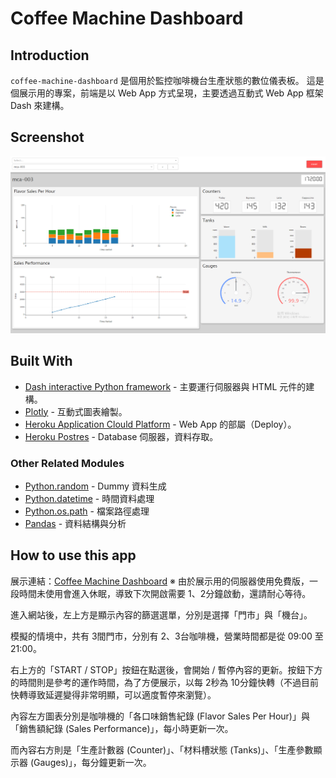# Coffee Machine Dashboard

## Introduction
`coffee-machine-dashboard` 是個用於監控咖啡機台生產狀態的數位儀表板。
這是個展示用的專案，前端是以 Web App 方式呈現，主要透過互動式 Web App 框架 Dash 來建構。

## Screenshot
![initial](img/screenshot_1.png)

## Built With
* [Dash interactive Python framework](https://dash.plotly.com/) - 主要運行伺服器與 HTML 元件的建構。
* [Plotly](https://plotly.com/python/) - 互動式圖表繪製。
* [Heroku Application Clould Platform](https://www.heroku.com/home) - Web App 的部屬（Deploy）。
* [Heroku Postres](https://devcenter.heroku.com/articles/heroku-postgresql) - Database 伺服器，資料存取。

### Other Related Modules
* [Python.random](https://docs.python.org/3/library/random.html) - Dummy 資料生成
* [Python.datetime](https://docs.python.org/3/library/datetime.html) - 時間資料處理
* [Python.os.path](https://docs.python.org/3/library/os.path.html) - 檔案路徑處理
* [Pandas](https://pandas.pydata.org) - 資料結構與分析

## How to use this app
展示連結：[Coffee Machine Dashboard](https://coffee-machine-dashboard.herokuapp.com/)
※ 由於展示用的伺服器使用免費版，一段時間未使用會進入休眠，導致下次開啟需要 1、2分鐘啟動，還請耐心等待。

進入網站後，左上方是顯示內容的篩選選單，分別是選擇「門市」與「機台」。

模擬的情境中，共有 3間門市，分別有 2、3台咖啡機，營業時間都是從 09:00 至 21:00。

右上方的「START / STOP」按鈕在點選後，會開始 / 暫停內容的更新。按鈕下方的時間則是參考的運作時間，為了方便展示，以每 2秒為 10分鐘快轉（不過目前快轉導致延遲變得非常明顯，可以適度暫停來瀏覽）。

內容左方圖表分別是咖啡機的「各口味銷售紀錄 (Flavor Sales Per Hour)」與「銷售額紀錄 (Sales Performance)」，每小時更新一次。

而內容右方則是「生產計數器 (Counter)」、「材料槽狀態 (Tanks)」、「生產參數顯示器 (Gauges)」，每分鐘更新一次。
